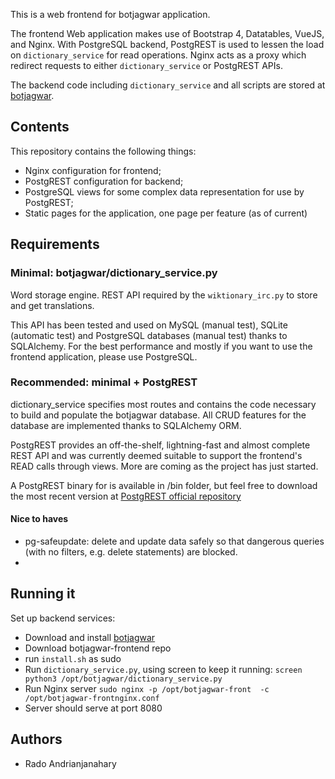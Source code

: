 This is a web frontend for botjagwar application.

The frontend Web application makes use of Bootstrap 4, Datatables, VueJS, and Nginx.
With PostgreSQL backend, PostgREST is used to lessen the load on `dictionary_service` for read operations. Nginx acts as a proxy which redirect requests to either `dictionary_service` or PostgREST APIs.

The backend code including `dictionary_service` and all scripts are stored at [botjagwar](https://github.com/radomd92/botjagwar).

## Contents

This repository contains the following things:
- Nginx configuration for frontend;
- PostgREST configuration for backend;
- PostgreSQL views for some complex data representation for use by PostgREST;
- Static pages for the application, one page per feature (as of current)


## Requirements

### Minimal: botjagwar/dictionary_service.py

Word storage engine. REST API required by the `wiktionary_irc.py` to store and get translations.

This API has been tested and used on MySQL (manual test), SQLite (automatic test) and PostgreSQL databases (manual test) thanks to SQLAlchemy. For the best performance and mostly if you want to use the frontend application, please use PostgreSQL.

### Recommended: minimal + PostgREST

dictionary_service specifies most routes and contains the code necessary to build and populate the botjagwar database. All CRUD features for the database are implemented thanks to SQLAlchemy ORM.

PostgREST provides an off-the-shelf, lightning-fast and almost complete REST API and was currently deemed suitable to support the frontend's READ calls through views. More are coming as the project has just started.

A PostgREST binary for is available in /bin folder, but feel free to download the most recent version at [PostgREST official repository](https://github.com/PostgREST/postgrest/releases)

#### Nice to haves
- pg-safeupdate: delete and update data safely so that dangerous queries (with no filters, e.g. delete statements) are blocked.
- 

## Running it
Set up backend services:
- Download and install [botjagwar](https://github.com/radomd92/botjagwar)
- Download botjagwar-frontend repo
 - run `install.sh` as sudo
- Run `dictionary_service.py`, using screen to keep it running: `screen python3 /opt/botjagwar/dictionary_service.py` 
- Run Nginx server `sudo nginx -p /opt/botjagwar-front  -c /opt/botjagwar-frontnginx.conf`
- Server should serve at port 8080

## Authors

- Rado Andrianjanahary

